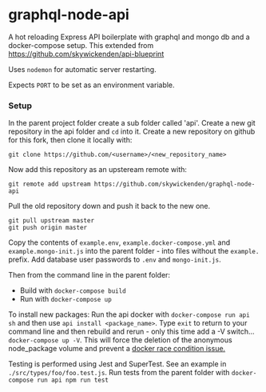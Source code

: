 # graphql-node-api

A hot reloading Express API boilerplate with graphql and mongo db and a docker-compose setup.
This extended from https://github.com/skywickenden/api-blueprint 

Uses `nodemon` for automatic server restarting.

Expects `PORT` to be set as an environment variable.

### Setup

In the parent project folder create a sub folder called 'api'. Create a new git repository in the api folder and `cd` into it. Create a new repository on github for this fork, then clone it locally with:

    git clone https://github.com/<username>/<new_repository_name>
  
Now add this repository as an upsteream remote with:
 
    git remote add upstream https://github.com/skywickenden/graphql-node-api
  
Pull the old repository down and push it back to the new one.

    git pull upstream master
    git push origin master

Copy the contents of `example.env`, `example.docker-compose.yml` and `example.mongo-init.js` into the parent folder - into files without the `example.` prefix. Add database user passwords to `.env` and `mongo-init.js`.

Then from the command line in the parent folder:

  * Build with `docker-compose build`
  * Run with `docker-compose up`

To install new packages: Run the api docker with `docker-compose run api sh` and then use `api install <package_name>`. Type `exit` to return to your command line and then rebuild and rerun - only this time add a -V switch... `docker-compose up -V`. This will force the deletion of the anonymous node_package volume and prevent a [docker race condition issue.](https://github.com/docker/compose/issues/4337)

Testing is performed using Jest and SuperTest. See an example in `./src/types/foo/foo.test.js`. Run tests from the parent folder with `docker-compose run api npm run test`
